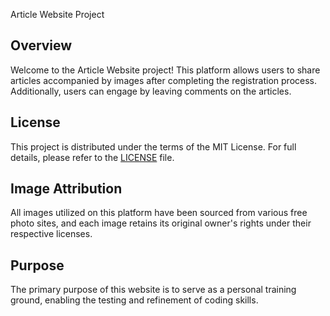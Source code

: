  Article Website Project

## Overview

Welcome to the Article Website project! This platform allows users to share articles accompanied by images after completing the registration process.
Additionally, users can engage by leaving comments on the articles.

## License

This project is distributed under the terms of the MIT License. For full details, please refer to the [LICENSE](LICENSE) file.

## Image Attribution

All images utilized on this platform have been sourced from various free photo sites, and each image retains its original owner's rights under their respective licenses.

## Purpose

The primary purpose of this website is to serve as a personal training ground, enabling the testing and refinement of coding skills.

